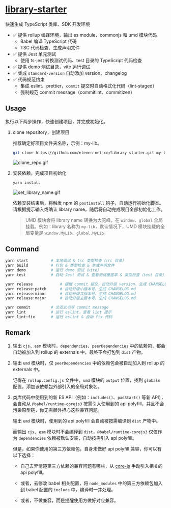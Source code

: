 # [library-starter](https://github.com/eleven-net-cn/library-starter)

快速生成 TypeScript 类库、SDK 开发环境

- ✅ 提供 rollup 编译环境，输出 es module、commonjs 和 umd 模块代码
  - Babel 编译 TypeScript 代码
  - TSC 代码检查、生成声明文件
- ✅ 提供 Jest 单元测试
  - 使用 ts-jest 转换测试代码、test 目录的 TypeScript 代码检查
- ✅ 提供 demo 测试目录，vite 运行调试
- ✅ 集成 `standard-version` 自动添加 version、changelog
- ✅ 代码规范约束
  - 集成 eslint、prettier，`commit` 提交时自动格式化代码（lint-staged）
  - 强制规范 commit message（commitlint、commitizen）

## Usage

执行以下两步操作，快速创建项目，并完成初始化。

1. clone repository，创建项目

   推荐确定好项目文件夹名称，示例：my-lib。

   ```zsh
   git clone https://github.com/eleven-net-cn/library-starter.git my-lib
   ```

   ![clone_repo.gif](https://static.eleven.net.cn/images/library/clone_repo.gif)

2. 安装依赖，完成项目初始化

   ```zsh
   yarn install
   ```

   ![set_library_name.gif](https://static.eleven.net.cn/images/library/init.gif?v=1619061818612)

   依赖安装结束后，将触发 npm 的 `postinstall` 钩子，自动运行初始化脚本。请根据提示输入或确认 library name，随后将自动完成项目全部初始化工作。

   > UMD 模块会将 library name 转换为大驼峰，在 `window`、`global` 全局挂载。例如：library 名称为 `my-lib`，默认情况下，UMD 模块挂载的全局变量是 `window.MyLib`、`global.MyLib`。

## Command

```sh
yarn start          # 本地调试 & tsc 类型检查（src 目录）
yarn build          # 打包 & 类型检查 & 生成声明文件
yarn demo           # 运行 demo 测试（vite）
yarn test           # 启动 Jest 测试 & 查看测试覆盖率 & 类型检查（test 目录）

yarn release            # 根据 commit 提交，自动升级 version、生成 CHANGELOG.md
yarn release:patch      # 自动升级小版本号、生成 CHANGELOG.md
yarn release:minor      # 自动升级次版本号、生成 CHANGELOG.md
yarn release:major      # 自动升级主版本号、生成 CHANGELOG.md

yarn commit         # 交互式书写 commit message
yarn lint           # 运行 eslint，查看 lint 提示
yarn lint:fix       # 运行 eslint & 自动 fix 代码
```

## Remark

1. 输出 `cjs`、`esm` 模块时，`dependencies`、`peerDependencies` 中的依赖包，都会自动被加入到 rollup 的 externals 中，最终不会打包到 `dist` 产物。

2. 输出 `umd` 模块时，仅 `peerDependencies` 中的依赖包会被自动加入到 rollup 的 externals 中。

   记得在 `rollup.config.js` 文件中，`umd` 模块的 `output` 位置，找到 `globals` 配置，添加该依赖包外部引入的全局对象名。

3. 类库代码中使用到的新 ES API（例如：`includes()`、`padStart()` 等新 API），会自动从 `@babel/runtime-corejs3` 按需引入使用到的 api polyfill，并且不会污染原型链，你无需额外担心这些兼容问题。

   输出 `umd` 模块时，使用到的 api polyfill 会自动被按需编译到 `dist` 产物中。

   而输出 `cjs`、`esm` 模块时不会编译到 `dist`，`@babel/runtime-corejs3` 仅仅作为 `dependencies` 依赖被默认安装，自动按需引入 api polyfill。

   但是，如果你使用的第三方依赖包，自身未做好 api polyfill 兼容，你可以有以下选择：

   - 自己去弄清楚第三方依赖的兼容问题有哪些，从 [core-js](https://github.com/zloirock/core-js) 手动引入相关的 api polyfill。

   - 或者，去修改 babel 相关配置，将 `node_modules` 中的第三方依赖包加入到 babel 配置的 `include` 中，编译时一并处理。

   - 或者，不做兼容，而是提醒使用方做好对应兼容。
